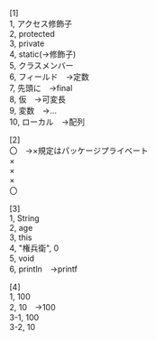 [1]  
1, アクセス修飾子  
2, protected  
3, private  
4, static(→修飾子)  
5, クラスメンバー  
6, フィールド　→定数  
7, 先頭に　→final  
8, 仮　→可変長  
9, 変数　→...  
10, ローカル　→配列  

[2]  
〇　→×規定はパッケージプライベート  
×  
×  
×  
〇  

[3]  
1, String  
2, age  
3, this  
4, "権兵衛", 0  
5, void  
6, println　→printf  

[4]  
1, 100  
2, 10　→100  
3-1, 100  
3-2, 10  

